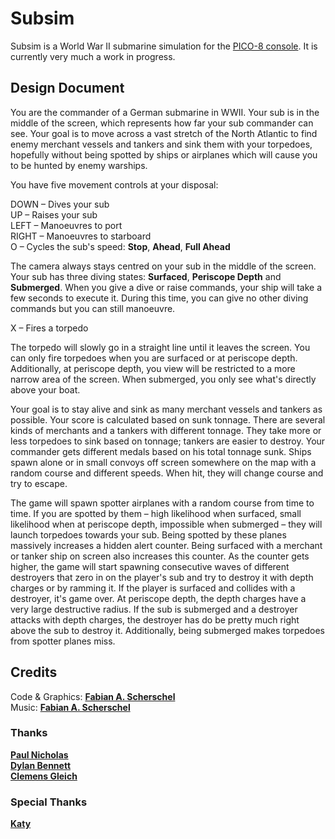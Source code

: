 # Subsim

Subsim is a World War II submarine simulation for the [PICO-8 console](https://www.lexaloffle.com/pico-8.php). It is currently very much a work in progress.

## Design Document

You are the commander of a German submarine in WWII. Your sub is in the middle of the screen, which represents how far your sub commander can see. Your goal is to move across a vast stretch of the North Atlantic to find enemy merchant vessels and tankers and sink them with your torpedoes, hopefully without being spotted by ships or airplanes which will cause you to be hunted by enemy warships.

You have five movement controls at your disposal:

DOWN &ndash; Dives your sub  
UP &ndash; Raises your sub  
LEFT &ndash; Manoeuvres to port  
RIGHT &ndash; Manoeuvres to starboard  
O &ndash; Cycles the sub's speed: **Stop**, **Ahead**, **Full Ahead**

The camera always stays centred on your sub in the middle of the screen. Your sub has three diving states: **Surfaced**, **Periscope Depth** and **Submerged**. When you give a dive or raise commands, your ship will take a few seconds to execute it. During this time, you can give no other diving commands but you can still manoeuvre.

X &ndash; Fires a torpedo

The torpedo will slowly go in a straight line until it leaves the screen. You can only fire torpedoes when you are surfaced or at periscope depth. Additionally, at periscope depth, you view will be restricted to a more narrow area of the screen. When submerged, you only see what's directly above your boat.

Your goal is to stay alive and sink as many merchant vessels and tankers as possible. Your score is calculated based on sunk tonnage. There are several kinds of merchants and a tankers with different tonnage. They take more or less torpedoes to sink based on tonnage; tankers are easier to destroy. Your commander gets different medals based on his total tonnage sunk. Ships spawn alone or in small convoys off screen somewhere on the map with a random course and different speeds. When hit, they will change course and try to escape.

The game will spawn spotter airplanes with a random course from time to time. If you are spotted by them &ndash; high likelihood when surfaced, small likelihood when at periscope depth, impossible when submerged &ndash; they will launch torpedoes towards your sub. Being spotted by these planes massively increases a hidden alert counter. Being surfaced with a merchant or tanker ship on screen also increases this counter. As the counter gets higher, the game will start spawning consecutive waves of different destroyers that zero in on the player's sub and try to destroy it with depth charges or by ramming it. If the player is surfaced and collides with a destroyer, it's game over. At periscope depth, the depth charges have a very large destructive radius. If the sub is submerged and a destroyer attacks with depth charges, the destroyer has do be pretty much right above the sub to destroy it. Additionally, being submerged makes torpedoes from spotter planes miss.


## Credits

Code & Graphics: [**Fabian A. Scherschel**](https://fab.industries)  
Music: [**Fabian A. Scherschel**](https://fab.industries)

### Thanks

[**Paul Nicholas**](https://www.liquidream.co.uk)  
[**Dylan Bennett**](https://twitter.com/MBoffin)  
[**Clemens Gleich**](https://www.mojomag.de/)

### Special Thanks

[**Katy**](https://scherschel.science)
